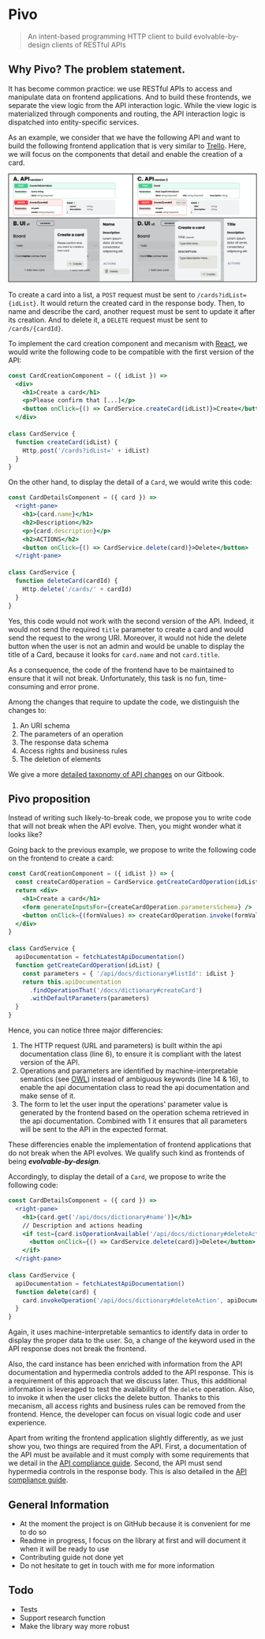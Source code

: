 # Pivo

> An intent-based programming HTTP client to build evolvable-by-design clients of RESTful APIs

## Why Pivo? The problem statement.

It has become common practice: we use RESTful APIs to access and manipulate data on frontend applications. And to build these frontends, we separate the view logic from the API interaction logic. While the view logic is materialized through components and routing, the API interaction logic is dispatched into entity-specific services.

As an example, we consider that we have the following API and want to build the following frontend application that is very similar to [Trello](https://trello.com). Here, we will focus on the components that detail and enable the creation of a card.

![example-overview](./doc/example-overview.png)

To create a card into a list, a `POST` request must be sent to `/cards?idList={idList}`. It would return the created card in the response body. Then, to name and describe the card, another request must be sent to update it after its creation. And to delete it, a `DELETE` request must be sent to `/cards/{cardId}`.

To implement the card creation component and mecanism with [React](https://reactjs.org/), we would write the following code to be compatible with the first version of the API:

```jsx
const CardCreationComponent = ({ idList }) =>
  <div>
    <h1>Create a card</h1>
    <p>Please confirm that [...]</p>
    <button onClick={() => CardService.createCard(idList)}>Create</button>
  </div>

class CardService {
  function createCard(idList) {
    Http.post('/cards?idList=' + idList)
  }
}
```

On the other hand, to display the detail of a `Card`, we would write this code:

```jsx
const CardDetailsComponent = ({ card }) =>
  <right-pane>
    <h1>{card.name}</h1>
    <h2>Description</h2>
    <p>{card.description}</p>
    <h2>ACTIONS</h2>
    <button onClick={() => CardService.delete(card)}>Delete</button>
  </right-pane>

class CardService {
  function deleteCard(cardId) {
    Http.delete('/cards/' + cardId)
  }
}
```

Yes, this code would not work with the second version of the API. Indeed, it would not send the required `title` parameter to create a card and would send the request to the wrong URI. Moreover, it would not hide the delete button when the user is not an admin and would be unable to display the title of a Card, because it looks for `card.name` and not `card.title`.

As a consequence, the code of the frontend have to be maintained to ensure that it will not break. Unfortunately, this task is no fun, time-consuming and error prone.

Among the changes that require to update the code, we distinguish the changes to:

1. An URI schema
2. The parameters of an operation
3. The response data schema
4. Access rights and business rules
5. The deletion of elements

We give a more [detailed taxonomy of API changes](https://cheronantoine.gitbook.io/ph-d/api-client-evolution/evolution-space) on our Gitbook.

## Pivo proposition

Instead of writing such likely-to-break code, we propose you to write code that will not break when the API evolve. Then, you might wonder what it looks like?

Going back to the previous example, we propose to write the following code on the frontend to create a card:

```jsx
const CardCreationComponent = ({ idList }) => {
  const createCardOperation = CardService.getCreateCardOperation(idList)
  return <div>
    <h1>Create a card</h1>
    <form generateInputsFor={createCardOperation.parametersSchema} />
    <button onClick={(formValues) => createCardOperation.invoke(formValues)}>Create</button>
  </div>
}

class CardService {
  apiDocumentation = fetchLatestApiDocumentation()
  function getCreateCardOperation(idList) {
    const parameters = { '/api/docs/dictionary#listId': idList }
    return this.apiDocumentation
      .findOperationThat('/docs/dictionary#createCard')
      .withDefaultParameters(parameters)
  }
}
```

Hence, you can notice three major differencies:

1. The HTTP request (URL and parameters) is built within the api documentation class (line 6), to ensure it is compliant with the latest version of the API.
2. Operations and parameters are identified by machine-interpretable semantics (see [OWL](https://www.w3.org/TR/owl-features/)) instead of ambiguous keywords (line 14 & 16), to enable the api documentation class to read the api documentation and make sense of it.
3. The form to let the user input the operations' parameter value is generated by the frontend based on the operation schema retrieved in the api documentation. Combined with 1 it ensures that all parameters will be sent to the API in the expected format.

These differencies enable the implementation of frontend applications that do not break when the API evolves. We qualify such kind as frontends of being **_evolvable-by-design_**.

Accordingly, to display the detail of a `Card`, we propose to write the following code:

```jsx
const CardDetailsComponent = ({ card }) =>
  <right-pane>
    <h1>{card.get('/api/docs/dictionary#name')}</h1>
    // Description and actions heading
    <if test={card.isOperationAvailable('/api/docs/dictionary#deleteAction')}>
      <button onClick={() => CardService.delete(card)}>Delete</button>
    </if>
  </right-pane>

class CardService {
  apiDocumentation = fetchLatestApiDocumentation()
  function delete(card) {
    card.invokeOperation('/api/docs/dictionary#deleteAction', apiDocumentation)
  }
}
```

Again, it uses machine-interpretable semantics to identify data in order to display the proper data to the user. So, a change of the keyword used in the API response does not break the frontend.

Also, the card instance has been enriched with information from the API documentation and hypermedia controls added to the API response. This is a requirement of this approach that we discuss later. Thus, this additional information is leveraged to test the availability of the `delete` operation. Also, to invoke it when the user clicks the delete button. Thanks to this mecanism, all access rights and business rules can be removed from the frontend. Hence, the developer can focus on visual logic code and user experience.

Apart from writing the frontend application slightly differently, as we just show you, two things are required from the API. First, a documentation of the API must be available and it must comply with some requirements that we detail in the [API compliance guide](/doc/not-ready-yet.md). Second, the API must send hypermedia controls in the response body. This is also detailed in the [API compliance guide](/doc/not-ready-yet.md).

## General Information

- At the moment the project is on GitHub because it is convenient for me to do so
- Readme in progress, I focus on the library at first and will document it when it will be ready to use
- Contributing guide not done yet
- Do not hesitate to get in touch with me for more information

## Todo

- Tests
- Support research function
- Make the library way more robust

